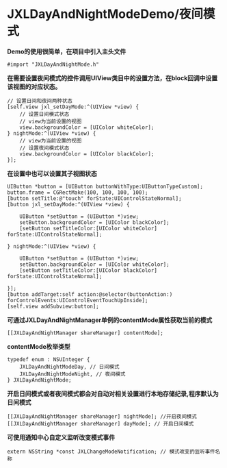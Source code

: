 # JXLDayAndNightModeDemo/夜间模式
**Demo的使用很简单，在项目中引入主头文件**

	#import "JXLDayAndNightMode.h"
**在需要设置夜间模式的控件调用UIView类目中的设置方法，在block回调中设置该视图的对应状态。**

	// 设置日间和夜间两种状态
    [self.view jxl_setDayMode:^(UIView *view) {
        // 设置日间模式状态
        // view为当前设置的视图
        view.backgroundColor = [UIColor whiteColor];
    } nightMode:^(UIView *view) {
        // view为当前设置的视图
        // 设置夜间模式状态
        view.backgroundColor = [UIColor blackColor];
    }];
    
**在设置中也可以设置其子视图状态**

	UIButton *button = [UIButton buttonWithType:UIButtonTypeCustom];
    button.frame = CGRectMake(100, 100, 100, 100);
    [button setTitle:@"touch" forState:UIControlStateNormal];
    [button jxl_setDayMode:^(UIView *view) {
        
        UIButton *setButton = (UIButton *)view;
        setButton.backgroundColor = [UIColor blackColor];
        [setButton setTitleColor:[UIColor whiteColor] forState:UIControlStateNormal];
        
    } nightMode:^(UIView *view) {
        
        UIButton *setButton = (UIButton *)view;
        setButton.backgroundColor = [UIColor whiteColor];
        [setButton setTitleColor:[UIColor blackColor] forState:UIControlStateNormal];
        
    }];
    [button addTarget:self action:@selector(buttonAction:) forControlEvents:UIControlEventTouchUpInside];
    [self.view addSubview:button];
**可通过JXLDayAndNightManager单例的contentMode属性获取当前的模式**

	[[JXLDayAndNightManager shareManager] contentMode];
**contentMode枚举类型**

	typedef enum : NSUInteger {
    	JXLDayAndNightModeDay, // 日间模式
    	JXLDayAndNightModeNight, // 夜间模式
	} JXLDayAndNightMode;	
**开启日间模式或者夜间模式都会对自动对相关设置进行本地存储纪录,程序默认为日间模式**

	[[JXLDayAndNightManager shareManager] nightMode]; //开启夜间模式
	[[JXLDayAndNightManager shareManager] dayMode]; // 开启日间模式
**可使用通知中心自定义监听改变模式事件**

	extern NSString *const JXLChangeModeNotification; // 模式改变的监听事件名称


